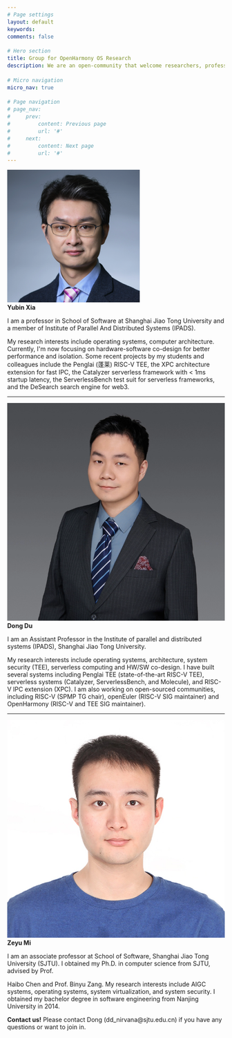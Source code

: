 ```yaml
---
# Page settings
layout: default
keywords:
comments: false

# Hero section
title: Group for OpenHarmony OS Research
description: We are an open-community that welcome researchers, professors, experts, and all related people to join us to explore research projects based/for OpenHarmony.

# Micro navigation
micro_nav: true

# Page navigation
# page_nav:
#     prev:
#         content: Previous page
#         url: '#'
#     next:
#         content: Next page
#         url: '#'
---
```



<div class="media-left media-left--info">
  <div class="media-left__image">
    <!-- <img src="/imgs/xiayubin-new.jpg" alt="Description of Image"> -->
    <img src="/imgs/xiayubin.png" alt="Description of Image">
  </div>
  <div class="media-left__content">
    <strong>Yubin Xia</strong>
    <p>I am a professor in School of Software at Shanghai Jiao Tong University and a member of Institute of Parallel And Distributed Systems (IPADS).</p>
    <p>My research interests include operating systems, computer architecture. Currently, I'm now focusing on hardware-software co-design for better performance and isolation. Some recent projects by my students and colleagues include the Penglai (蓬莱) RISC-V TEE, the XPC architecture extension for fast IPC, the Catalyzer serverless framework with &lt; 1ms startup latency, the ServerlessBench test suit for serverless frameworks, and the DeSearch search engine for web3.</p>
  </div>
</div>

---

<div class="media-left media-left--info">
  <div class="media-left__image">
    <img src="/imgs/dongdu-2024-1400.webp" alt="Description of Image">
  </div>
  <div class="media-left__content">
    <strong>Dong Du</strong>
    <p>I am an Assistant Professor in the Institute of parallel and distributed systems (IPADS), Shanghai Jiao Tong University.</p>
    <p>My research interests include operating systems, architecture, system security (TEE), serverless computing and HW/SW co-design. I have built several systems including Penglai TEE (state-of-the-art RISC-V TEE), serverless systems (Catalyzer, ServerlessBench, and Molecule), and RISC-V IPC extension (XPC). I am also working on open-sourced communities, including RISC-V (SPMP TG chair), openEuler (RISC-V SIG maintainer) and OpenHarmony (RISC-V and TEE SIG maintainer).</p>
  </div>
</div>

---

<div class="media-left media-left--info">
  <div class="media-left__image">
    <img src="/imgs/zeyumi.jpg" alt="Description of Image">
  </div>
  <div class="media-left__content">
    <strong>Zeyu Mi</strong>
    <p>I am an associate professor at School of Software, Shanghai Jiao Tong University (SJTU). I obtained my Ph.D. in computer science from SJTU, advised by Prof.</p>
    <p>Haibo Chen and Prof. Binyu Zang. My research interests include AIGC systems, operating systems, system virtualization, and system security. I obtained my bachelor degree in software engineering from Nanjing University in 2014.</p>
  </div>
</div>

<div class="callout callout--warning">
    <p><strong>Contact us!</strong> Please contact Dong (dd_nirvana@sjtu.edu.cn) if you have any questions or want to join in. </p>
</div>
